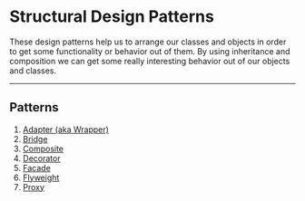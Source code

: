 # Structural Design Patterns

These design patterns help us to arrange our classes and objects in order to get some functionality or behavior out 
of them. By using inheritance and composition we can get some really interesting behavior out of our objects and 
classes.

---

## Patterns

1. [Adapter (aka Wrapper)](adapter/Adapter.md)
2. [Bridge](bridge/Bridge.md)
3. [Composite](composite/Composite.md)
4. [Decorator](decorator/Decorator.md)
5. [Facade](facade/Facade.md)
6. [Flyweight](flyweight/Flyweight.md)
7. [Proxy](proxy/Proxy.md)
